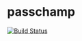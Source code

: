 # passchamp

[![Build Status](https://travis-ci.com/devoctomy/passchamp.svg?branch=main)](https://travis-ci.com/devoctomy/passchamp)